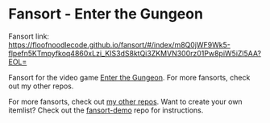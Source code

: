 # Fansort - Enter the Gungeon

Fansort link: https://floofnoodlecode.github.io/fansort/#/index/m8Q0jWF9Wk5-flpefn5KTmpyfkoq4860xLzi_KIS3dS8ktQi3ZKMVN300rz01Pw8piW5iZl5AA?EOL=

Fansort for the video game [Enter the Gungeon](https://enterthegungeon.fandom.com/wiki/Enter_the_Gungeon_Wiki). For more fansorts, check out my other repos.

For more fansorts, check out [my other repos](https://github.com/floofnoodlecode?tab=repositories&q=fansort&type=&language=&sort=name). Want to create your own itemlist? Check out the [fansort-demo](https://github.com/floofnoodlecode/fansort-demo) repo for instructions.
